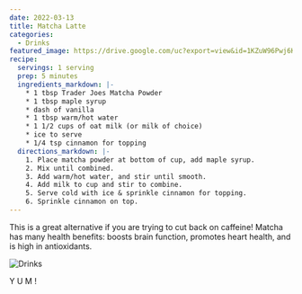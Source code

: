 ```yaml
---
date: 2022-03-13
title: Matcha Latte
categories:
  - Drinks
featured_image: https://drive.google.com/uc?export=view&id=1KZuW96Pwj6KnKfqhUXI0_aZybWKqap3w
recipe:
  servings: 1 serving
  prep: 5 minutes
  ingredients_markdown: |-
    * 1 tbsp Trader Joes Matcha Powder
    * 1 tbsp maple syrup
    * dash of vanilla
    * 1 tbsp warm/hot water
    * 1 1/2 cups of oat milk (or milk of choice)
    * ice to serve
    * 1/4 tsp cinnamon for topping
  directions_markdown: |-
    1. Place matcha powder at bottom of cup, add maple syrup.
    2. Mix until combined.
    3. Add warm/hot water, and stir until smooth.
    4. Add milk to cup and stir to combine.
    5. Serve cold with ice & sprinkle cinnamon for topping.
    6. Sprinkle cinnamon on top.
---
```


This is a great alternative if you are trying to cut back on caffeine! Matcha has many health benefits: boosts brain function, promotes heart health, and is high in antioxidants.

![Drinks](https://drive.google.com/uc?export=view&id=1B2ygdNN7KPanax0Od0_PCKntd6Z1SAZy)

Y U M !


